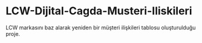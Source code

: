 # LCW-Dijital-Cagda-Musteri-Iliskileri
LCW markasını baz alarak yeniden bir müşteri ilişkileri tablosu oluşturulduğu proje. 
